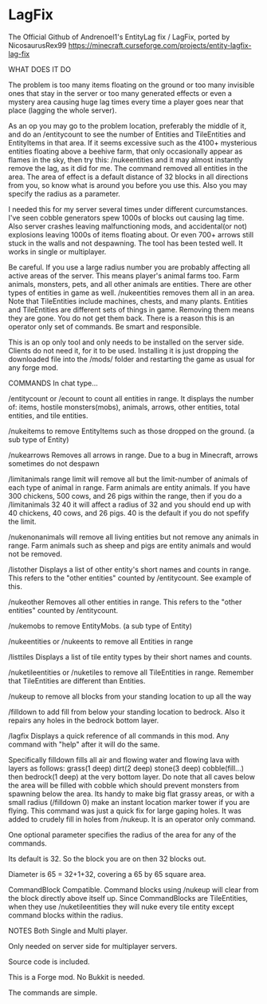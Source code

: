 # LagFix
The Official Github of Andrenoel1's EntityLag fix / LagFix, ported by NicosaurusRex99
https://minecraft.curseforge.com/projects/entity-lagfix-lag-fix

WHAT DOES IT DO
 
The problem is too many items floating on the ground or too many invisible ones that stay in the server or too many generated effects or even a mystery area causing huge lag times every time a player goes near that place (lagging the whole server).
 
As an op you may go to the problem location, preferably the middle of it, and do an /entitycount to see the number of Entities and TileEntities and EntityItems in that area. If it seems excessive such as the 4100+ mysterious entities floating above a beehive farm, that only occasionally appear as flames in the sky, then try this: /nukeentities and it may almost instantly remove the lag, as it did for me. The command removed all entities in the area. The area of effect is a default distance of 32 blocks in all directions from you, so know what is around you before you use this. Also you may specify the radius as a parameter.
 
I needed this for my server several times under different curcumstances. I've seen cobble generators spew 1000s of blocks out causing lag time. Also server crashes leaving malfunctioning mods, and accidental(or not) explosions leaving 1000s of items floating about. Or even 700+ arrows still stuck in the walls and not despawning. The tool has been tested well. It works in single or multiplayer.
 
Be careful. If you use a large radius number you are probably affecting all active areas of the server. This means player's animal farms too. Farm animals, monsters, pets, and all other animals are entities. There are other types of entities in game as well. /nukeentities removes them all in an area. Note that TileEntities include machines, chests, and many plants. Entities and TileEntities are different sets of things in game. Removing them means they are gone. You do not get them back. There is a reason this is an operator only set of commands. Be smart and responsible.
 
This is an op only tool and only needs to be installed on the server side. Clients do not need it, for it to be used. Installing it is just dropping the downloaded file into the /mods/ folder and restarting the game as usual for any forge mod.
 
COMMANDS
In chat type...
 
/entitycount or /ecount to count all entities in range. It displays the number of: items, hostile monsters(mobs), animals, arrows, other entities, total entities, and tile entities.
 
/nukeitems to remove EntityItems such as those dropped on the ground. (a sub type of Entity)

/nukearrows Removes all arrows in range. Due to a bug in Minecraft, arrows sometimes do not despawn

/limitanimals range limit will remove all but the limit-number of animals of each type of animal in range. Farm animals are entity animals. If you have 300 chickens, 500 cows, and 26 pigs within the range, then if you do a /limitanimals 32 40 it will affect a radius of 32 and you should end up with 40 chickens, 40 cows, and 26 pigs. 40 is the default if you do not spefify the limit.

/nukenonanimals will remove all living entities but not remove any animals in range. Farm animals such as sheep and pigs are entity animals and would not be removed.
 
/listother Displays a list of other entity's short names and counts in range. This refers to the "other entities" counted by /entitycount. See example of this.
 
/nukeother Removes all other entities in range. This refers to the "other entities" counted by /entitycount.
 
/nukemobs to remove EntityMobs. (a sub type of Entity)
 
/nukeentities or /nukeents to remove all Entities in range

/listtiles Displays a list of tile entity types by their short names and counts.

/nuketileentities or /nuketiles to remove all TileEntities in range. Remember that TileEntities are different than Entities.

/nukeup to remove all blocks from your standing location to up all the way

/filldown to add fill from below your standing location to bedrock. Also it repairs any holes in the bedrock bottom layer.

 

/lagfix Displays a quick reference of all commands in this mod. Any command with "help" after it will do the same.

 

Specifically filldown fills all air and flowing water and flowing lava with layers as follows: grass(1 deep) dirt(2 deep) stone(3 deep) cobble(fill...) then bedrock(1 deep) at the very bottom layer. Do note that all caves below the area will be filled with cobble which should prevent monsters from spawning below the area. Its handy to make big flat grassy areas, or with a small radius (/filldown 0) make an instant location marker tower if you are flying. This command was just a quick fix for large gaping holes. It was added to crudely fill in holes from /nukeup. It is an operator only command.

 

One optional parameter specifies the radius of the area for any of the commands.

Its default is 32. So the block you are on then 32 blocks out.

Diameter is 65 = 32+1+32, covering a 65 by 65 square area.

 

CommandBlock Compatible. Command blocks using /nukeup will clear from the block directly above itself up. Since CommandBlocks are TileEntities, when they use /nuketileentities they will nuke every tile entity except command blocks within the radius.

 

NOTES
Both Single and Multi player.

Only needed on server side for multiplayer servers.

Source code is included.

This is a Forge mod. No Bukkit is needed.

The commands are simple.

 
